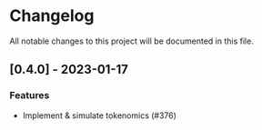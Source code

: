 # Changelog

All notable changes to this project will be documented in this file.

## [0.4.0] - 2023-01-17

### Features

- Implement & simulate tokenomics (#376)

<!-- generated by git-cliff -->
